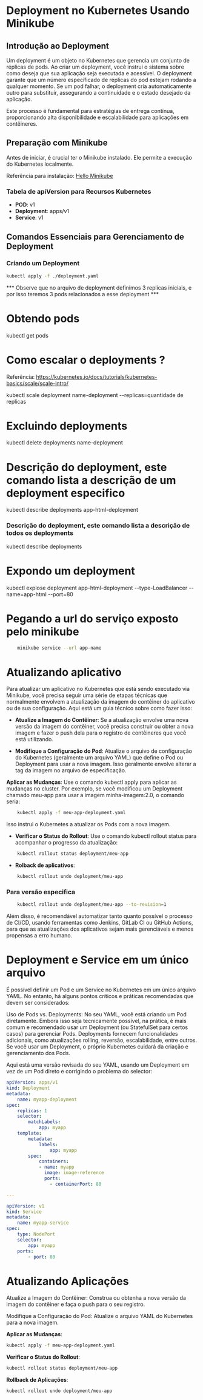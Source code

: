 # Deployment no Kubernetes Usando Minikube

## Introdução ao Deployment
Um deployment é um objeto no Kubernetes que gerencia um conjunto de réplicas de pods. Ao criar um deployment, você instrui o sistema sobre como deseja que sua aplicação seja executada e acessível. O deployment garante que um número especificado de réplicas do pod estejam rodando a qualquer momento. Se um pod falhar, o deployment cria automaticamente outro para substituir, assegurando a continuidade e o estado desejado da aplicação.

Este processo é fundamental para estratégias de entrega contínua, proporcionando alta disponibilidade e escalabilidade para aplicações em contêineres.

## Preparação com Minikube
Antes de iniciar, é crucial ter o Minikube instalado. Ele permite a execução do Kubernetes localmente.

Referência para instalação: [Hello Minikube](https://kubernetes.io/docs/tutorials/hello-minikube/)


### Tabela de apiVersion para Recursos Kubernetes
- **POD**: v1
- **Deployment**: apps/v1
- **Service**: v1

## Comandos Essenciais para Gerenciamento de Deployment

### Criando um Deployment
```bash
kubectl apply -f ./deployment.yaml
```

*** Observe que no arquivo de deployment definimos 3 replicas iniciais, e por isso teremos 3 pods relacionados a esse deployment ***

# Obtendo pods
kubectl get pods

# Como escalar o deployments ?
Referência: https://kubernetes.io/docs/tutorials/kubernetes-basics/scale/scale-intro/

kubectl scale deployment name-deployment --replicas=quantidade de replicas

# Excluindo deployments
kubectl delete deployments name-deployment

# Descrição do deployment, este comando lista a descrição de um deployment especifico
kubectl describe deployments app-html-deployment

###  Descrição do deployment, este comando lista a descrição de todos os deployments
kubectl describe deployments

# Expondo um deployment
kubectl explose deployment app-html-deployment --type-LoadBalancer --name=app-html --port=80

# Pegando a url do serviço exposto pelo minikube
```bash
    minikube service --url app-name
```

# Atualizando aplicativo

Para atualizar um aplicativo no Kubernetes que está sendo executado via Minikube, você precisa seguir uma série de etapas técnicas que normalmente envolvem a atualização da imagem do contêiner do aplicativo ou de sua configuração. Aqui está um guia técnico sobre como fazer isso:

 - **Atualize a Imagem do Contêiner**: Se a atualização envolve uma nova versão da imagem do contêiner, você precisa construir ou obter a nova imagem e fazer o push dela para o registro de contêineres que você está utilizando.

- **Modifique a Configuração do Pod**: Atualize o arquivo de configuração do Kubernetes (geralmente um arquivo YAML) que define o Pod ou Deployment para usar a nova imagem. Isso geralmente envolve alterar a tag da imagem no arquivo de especificação.

**Aplicar as Mudanças**: Use o comando kubectl apply para aplicar as mudanças no cluster. Por exemplo, se você modificou um Deployment chamado meu-app para usar a imagem minha-imagem:2.0, o comando seria:

```bash
    kubectl apply -f meu-app-deployment.yaml
```
Isso instrui o Kubernetes a atualizar os Pods com a nova imagem.

- **Verificar o Status do Rollout**: Use o comando kubectl rollout status para acompanhar o progresso da atualização:

```bash
    kubectl rollout status deployment/meu-app
```

- **Rolback de aplicativos**:
```bash
    kubectl rollout undo deployment/meu-app
```

### Para versão especifica
```bash
    kubectl rollout undo deployment/meu-app --to-revision=1
```
Além disso, é recomendável automatizar tanto quanto possível o processo de CI/CD, usando ferramentas como Jenkins, GitLab CI ou GitHub Actions, para que as atualizações dos aplicativos sejam mais gerenciáveis e menos propensas a erro humano.




# Deployment e Service em um único arquivo

É possível definir um Pod e um Service no Kubernetes em um único arquivo YAML. No entanto, há alguns pontos críticos e práticas recomendadas que devem ser considerados:

Uso de Pods vs. Deployments: No seu YAML, você está criando um Pod diretamente. Embora isso seja tecnicamente possível, na prática, é mais comum e recomendado usar um Deployment (ou StatefulSet para certos casos) para gerenciar Pods. Deployments fornecem funcionalidades adicionais, como atualizações rolling, reversão, escalabilidade, entre outros. Se você usar um Deployment, o próprio Kubernetes cuidará da criação e gerenciamento dos Pods.

Aqui está uma versão revisada do seu YAML, usando um Deployment em vez de um Pod direto e corrigindo o problema do selector:

```yaml
apiVersion: apps/v1
kind: Deployment
metadata:
    name: myapp-deployment
spec:
    replicas: 1
    selector:
        matchLabels:
            app: myapp
    template:
        metadata:
            labels:
                app: myapp
        spec:
            containers:
            - name: myapp
              image: image-reference
              ports:
                - containerPort: 80

---

apiVersion: v1
kind: Service
metadata:
    name: myapp-service
spec:
    type: NodePort
    selector:
        app: myapp
    ports:
        - port: 80


```



# Atualizando Aplicações
Atualize a Imagem do Contêiner: Construa ou obtenha a nova versão da imagem do contêiner e faça o push para o seu registro.

Modifique a Configuração do Pod: Atualize o arquivo YAML do Kubernetes para a nova imagem.

**Aplicar as Mudanças**:

```bash
kubectl apply -f meu-app-deployment.yaml
```


**Verificar o Status do Rollout**:


```bash
kubectl rollout status deployment/meu-app
```


**Rollback de Aplicações**:

```bash
kubectl rollout undo deployment/meu-app
```